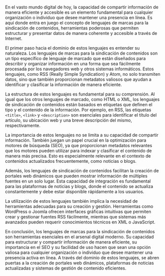 En el vasto mundo digital de hoy, la capacidad de compartir información de manera eficiente y accesible es un elemento fundamental para cualquier organización o individuo que desee mantener una presencia en línea. Es aquí donde entra en juego el concepto de lenguajes de marcas para la sindicación de contenidos, herramientas poderosas que permiten estructurar y presentar datos de manera coherente y accesible a través de Internet.

El primer paso hacia el dominio de estos lenguajes es entender su naturaleza. Los lenguajes de marcas para la sindicación de contenidos son un tipo específico de lenguaje de marcado que están diseñados para describir y organizar información en una forma que sea fácilmente procesada por los navegadores web y otros sistemas informáticos. Estos lenguajes, como RSS (Really Simple Syndication) y Atom, no solo transmiten datos, sino que también proporcionan metadatos valiosos que ayudan a identificar y clasificar la información de manera eficiente.

La estructura de estos lenguajes es fundamental para su comprensión. Al igual que los otros lenguajes de marcado, como HTML o XML, los lenguajes de sindicación de contenidos están basados en etiquetas que definen el tipo y el contenido de la información. Por ejemplo, en RSS, las etiquetas `<title>`, `<link>` y `<description>` son esenciales para identificar el título del artículo, su ubicación web y una breve descripción del mismo, respectivamente.

La importancia de estos lenguajes no se limita a su capacidad de compartir información. También juegan un papel crucial en la optimización para motores de búsqueda (SEO), ya que proporcionan metadatos relevantes que los motores pueden utilizar para indexar y clasificar el contenido de manera más precisa. Esto es especialmente relevante en el contexto de contenidos actualizados frecuentemente, como noticias o blogs.

Además, los lenguajes de sindicación de contenidos facilitan la creación de portales web dinámicos que pueden mostrar información de múltiples fuentes en un solo lugar. Esta capacidad de integración es fundamental para las plataformas de noticias y blogs, donde el contenido se actualiza constantemente y debe estar disponible rápidamente a los usuarios.

La utilización de estos lenguajes también implica la necesidad de herramientas adecuadas para su creación y gestión. Herramientas como WordPress o Joomla ofrecen interfaces gráficas intuitivas que permiten crear y gestionar fuentes RSS fácilmente, mientras que sistemas más avanzados pueden requerir conocimientos técnicos en XML o JavaScript.

En conclusión, los lenguajes de marcas para la sindicación de contenidos son herramientas esenciales en el arsenal digital moderno. Su capacidad para estructurar y compartir información de manera eficiente, su importancia en el SEO y su facilidad de uso hacen que sean una opción valiosa para cualquier organización o individuo que desee mantener una presencia activa en línea. A través del dominio de estos lenguajes, se abren puertas a la creación de portales web dinámicos, plataformas de noticias actualizadas y sistemas de gestión de contenido eficientes.
